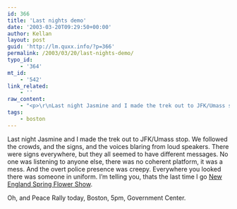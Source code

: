 ```yaml
---
id: 366
title: 'Last nights demo'
date: '2003-03-20T09:29:50+00:00'
author: Kellan
layout: post
guid: 'http://lm.quxx.info/?p=366'
permalink: /2003/03/20/last-nights-demo/
typo_id:
    - '364'
mt_id:
    - '542'
link_related:
    - ''
raw_content:
    - "<p>\r\nLast night Jasmine and I made the trek out to JFK/Umass stop.  We followed the crowds, and the signs, and the voices blaring from loud speakers.  There were signs everywhere, but they all seemed to have different messages.  No one was listening to anyone else, there was no coherent platform, it was a mess.  And the overt police presence was creepy.  Everywhere you looked there was someone in uniform.  I\\'m telling you, thats the last time I go <a href=\\\"http://www.masshort.org/\\\">New England Spring Flower Show</a>.\r\n</p>\r\n<p>\r\nOh, and Peace Rally today, Boston, 5pm, Government Center.\r\n</p>"
tags:
    - boston
---
```


Last night Jasmine and I made the trek out to JFK/Umass stop. We followed the crowds, and the signs, and the voices blaring from loud speakers. There were signs everywhere, but they all seemed to have different messages. No one was listening to anyone else, there was no coherent platform, it was a mess. And the overt police presence was creepy. Everywhere you looked there was someone in uniform. I’m telling you, thats the last time I go [New England Spring Flower Show](http://www.masshort.org/).

Oh, and Peace Rally today, Boston, 5pm, Government Center.